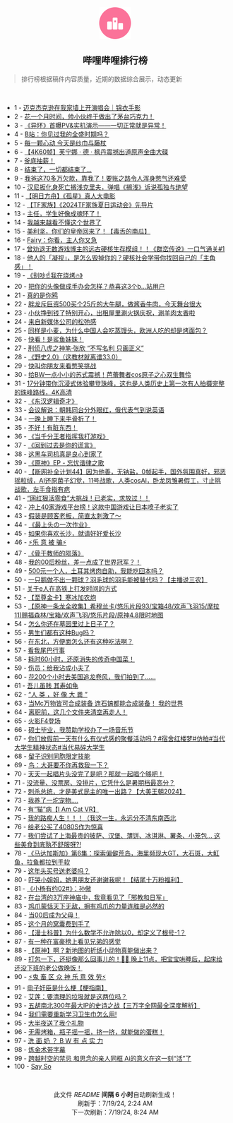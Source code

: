 <div align="center">
    <img src="./assets/icon_rank.png" alt="logo" />
    <h2>哔哩哔哩排行榜</h>
</div>

> 排行榜根据稿件内容质量，近期的数据综合展示，动态更新

<br />

<ul><li><span>1 - <a href=https://www.bilibili.com/BV18M4m127Vg>迈克杰克逊在我家墙上开演唱会｜锦衣手影</a></span></li><li><span>2 - <a href=https://www.bilibili.com/BV1xW421R74Y>花一个月时间，帅小伙终于做出了茅台巧克力！</a></span></li><li><span>3 - <a href=https://www.bilibili.com/BV1im421g7Ef>《异环》首曝PV&实机演示——一切正常就是异常！</a></span></li><li><span>4 - <a href=https://www.bilibili.com/BV12S421R7sV>B站：你见过我的全盛时期吗？</a></span></li><li><span>5 - <a href=https://www.bilibili.com/BV1px4y1x75n>每一颗心动 今天是纱巾与藤杖</a></span></li><li><span>6 - <a href=https://www.bilibili.com/BV1bi421h79s>【4K60帧】芙宁娜 · 德 · 枫丹震撼出道原声金曲大碟</a></span></li><li><span>7 - <a href=https://www.bilibili.com/BV18y411B7Ax>釜底抽薪！</a></span></li><li><span>8 - <a href=https://www.bilibili.com/BV1Ew4m1Y7XX>结束了，一切都结束了…</a></span></li><li><span>9 - <a href=https://www.bilibili.com/BV1oy411q7je>我爸这70多万欠款，靠我了！要账之路令人浑身憋气还难受</a></span></li><li><span>10 - <a href=https://www.bilibili.com/BV1GS411w74m>汉尼扳化身死亡搁浅克里夫，弹唱《搁浅》诉说孤独与绝望</a></span></li><li><span>11 - <a href=https://www.bilibili.com/BV1Rx4y1x7K9>【明日方舟】《孤星》真人大电影</a></span></li><li><span>12 - <a href=https://www.bilibili.com/BV1FH4y1A74N>【TF家族】《2024TF家族夏日运动会》先导片</a></span></li><li><span>13 - <a href=https://www.bilibili.com/BV1rx4y1t787>主任，学生好像成魂环了！</a></span></li><li><span>14 - <a href=https://www.bilibili.com/BV1Mf421z7Rn>我越来越看不懂这个世界了</a></span></li><li><span>15 - <a href=https://www.bilibili.com/BV1b4421D74i>美利坚，你们的皇帝回来了！【毒舌的南瓜】</a></span></li><li><span>16 - <a href=https://www.bilibili.com/BV1bM4m127tc>Fairy：你看，主人你又急</a></span></li><li><span>17 - <a href=https://www.bilibili.com/BV1DT421r7tW>曾劝退无数游戏博主的远古硬核生存模组！！《群峦传说》一口气通关#1</a></span></li><li><span>18 - <a href=https://www.bilibili.com/BV1Dz421z7r2>他人的「凝视」，是怎么毁掉你的？硬核社会学带你找回自己的「主角感」！</a></span></li><li><span>19 - <a href=https://www.bilibili.com/BV1HE421P72W>《别吵☝️我在烧烤🔥》</a></span></li><li><span>20 - <a href=https://www.bilibili.com/BV1JZ421T751>把你的头像做成手办会怎样？恭喜这3个b...站用户</a></span></li><li><span>21 - <a href=https://www.bilibili.com/BV1t4421D7YY>真的是你鸦</a></span></li><li><span>22 - <a href=https://www.bilibili.com/BV1Hm421G7Uq>胖龙斥巨资500买个25斤的大牛腿，做酱香牛肉，今天舞台很大</a></span></li><li><span>23 - <a href=https://www.bilibili.com/BV1AE421P7DX>小伙挣到钱了特别开心，出租屋里涮火锅庆祝，涮羊肉太香啦</a></span></li><li><span>24 - <a href=https://www.bilibili.com/BV1ow4m1a7jP>来自新媒体公司的松弛感</a></span></li><li><span>25 - <a href=https://www.bilibili.com/BV1g1421k7gc>同样是小麦，为什么中国人会吃蒸馒头，欧洲人吃的却是烤面包？</a></span></li><li><span>26 - <a href=https://www.bilibili.com/BV1W1421k7gp>快看！是鲨鱼妹妹！</a></span></li><li><span>27 - <a href=https://www.bilibili.com/BV1tm421G7b1>刑侦八虎之神笔·张欣 “不写名利 只画正义”</a></span></li><li><span>28 - <a href=https://www.bilibili.com/BV1vM4m127bC>《野史2.0》（这教材就离谱33.0）</a></span></li><li><span>29 - <a href=https://www.bilibili.com/BV1qi421Y7iP>快叫你朋友来看憋笑挑战</a></span></li><li><span>30 - <a href=https://www.bilibili.com/BV1SM4m1172s>给BW一点小小的苏式震撼！芭蕾舞者cos原子之心双生舞伶</a></span></li><li><span>31 - <a href=https://www.bilibili.com/BV12H4y1F7jH>17分钟带你沉浸式体验攀登珠峰，这也是人类历史上第一次有人拍摄完整的珠峰路线，4K高清</a></span></li><li><span>32 - <a href=https://www.bilibili.com/BV14M4m127zH>《东汉逻辑奇才》</a></span></li><li><span>33 - <a href=https://www.bilibili.com/BV18Z421T757>会议解说：朝韩同台分外眼红，俄代表气到说英语</a></span></li><li><span>34 - <a href=https://www.bilibili.com/BV1c142187sD>一晚上睡下来手骨折了！</a></span></li><li><span>35 - <a href=https://www.bilibili.com/BV1DH4y1F7vL>不好！有脏东西！</a></span></li><li><span>36 - <a href=https://www.bilibili.com/BV1bS411w7az>《当千分王者指挥我打游戏》</a></span></li><li><span>37 - <a href=https://www.bilibili.com/BV1AT421k7sH>《回到过去是你的谎言》</a></span></li><li><span>38 - <a href=https://www.bilibili.com/BV1X6421Z7SB>这黑车司机真是良心到家了</a></span></li><li><span>39 - <a href=https://www.bilibili.com/BV1M6421f7Q2>《原神》EP - 忘忧谐律之歌</a></span></li><li><span>40 - <a href=https://www.bilibili.com/BV1ZS421R72d>【断网补全计划44】因为他善，无钠盐，0帧起手，国外氛围真好，邪恶摇粒绒，AI还原菌子幻觉，11号战歌，人类cosAI，卧龙凤雏暑假工，寸止挑战歌，左手食指有疤</a></span></li><li><span>41 - <a href=https://www.bilibili.com/BV1rZ421K7sk>“网红狠活零食”大挑战！已老实，求放过！！</a></span></li><li><span>42 - <a href=https://www.bilibili.com/BV1nS421d7AB>冲上40家游戏平台榜！这款中国游戏让日本喷子老实了</a></span></li><li><span>43 - <a href=https://www.bilibili.com/BV171421k79Y>假装是顾客老板，简直太刺激了～</a></span></li><li><span>44 - <a href=https://www.bilibili.com/BV1cf421z7ad>《最上头の一次作业》</a></span></li><li><span>45 - <a href=https://www.bilibili.com/BV1tw4m1Y7du>如果你喜欢长沙，就请好好爱长沙</a></span></li><li><span>46 - <a href=https://www.bilibili.com/BV1vf421q7ed>⚡️乐 意 被 骗⚡️</a></span></li><li><span>47 - <a href=https://www.bilibili.com/BV1Sb421n7x7>《骨干教师的陨落》</a></span></li><li><span>48 - <a href=https://www.bilibili.com/BV1Jf421z7WL>我的00后粉丝，差一点成了世界冠军？！</a></span></li><li><span>49 - <a href=https://www.bilibili.com/BV1pf421q7po>500元一个人，土耳其烤肉自助，我能吃回本吗？</a></span></li><li><span>50 - <a href=https://www.bilibili.com/BV19E421A7cN>一只鹅做不出一颗球？羽毛球的羽毛能被替代吗？【主播说三农】</a></span></li><li><span>51 - <a href=https://www.bilibili.com/BV1JgbjeGE5T>关于e人在高铁上打发时间的方式</a></span></li><li><span>52 - <a href=https://www.bilibili.com/BV1jT421r7i7>【至尊金卡】寒冰加农炮</a></span></li><li><span>53 - <a href=https://www.bilibili.com/BV1fH4y1w7f1>【原神一条龙全收集】希穆兰卡(悠乐片段93/宝箱48/欢声飞羽15/摩拉11)赐福森林/宝箱/欢声飞羽/悠乐片段/原神4.8限时地图</a></span></li><li><span>54 - <a href=https://www.bilibili.com/BV19T421r7D6>怎么你还在墓园里过上日子了？</a></span></li><li><span>55 - <a href=https://www.bilibili.com/BV18b421E7iS>男生们都有这种Bug吗？</a></span></li><li><span>56 - <a href=https://www.bilibili.com/BV1HE4m1R7b4>在东北，方便面怎么还有这种吃法啊？</a></span></li><li><span>57 - <a href=https://www.bilibili.com/BV17J4m1M7uS>看我尾巴行事</a></span></li><li><span>58 - <a href=https://www.bilibili.com/BV1Cb421J7FN>耗时60小时，还原消失的传奇中国菜！</a></span></li><li><span>59 - <a href=https://www.bilibili.com/BV1RW421R7gM>伤员：给我沾成小夫了</a></span></li><li><span>60 - <a href=https://www.bilibili.com/BV1oy411e7CR>花200个小时去美国追龙卷风，我们拍到了……</a></span></li><li><span>61 - <a href=https://www.bilibili.com/BV1Wy411i7QB>吾儿虽贱 其寿如龟</a></span></li><li><span>62 - <a href=https://www.bilibili.com/BV1JZ421T7WY>“人 类 ，好 像 大 粪 ”</a></span></li><li><span>63 - <a href=https://www.bilibili.com/BV1CT421k7kG>当Mc万物皆可合成装备 连石镐都能合成装备！ 我的世界</a></span></li><li><span>64 - <a href=https://www.bilibili.com/BV1v1421k77q>离职前，这几个文件夹清空再走人！</a></span></li><li><span>65 - <a href=https://www.bilibili.com/BV1hw4m1Y7KK>火影F4登场</a></span></li><li><span>66 - <a href=https://www.bilibili.com/BV1gE421P7rC>硕士毕业，我赞助学校办了一场音乐节</a></span></li><li><span>67 - <a href=https://www.bilibili.com/BV1a4421U7Qw>你们放假前一天有什么有仪式感的聚餐活动吗？#宿舍红楼梦#仿拍#当代大学生精神状态#当代易碎大学生</a></span></li><li><span>68 - <a href=https://www.bilibili.com/BV18S411c7VS>留子识别同胞限定技能</a></span></li><li><span>69 - <a href=https://www.bilibili.com/BV1PH4y1A7yH>鸟：大哥要不你再救我一下？</a></span></li><li><span>70 - <a href=https://www.bilibili.com/BV1y6421Z7iv>天天一起唱片头没完了是吧？那就一起唱个够吧！</a></span></li><li><span>71 - <a href=https://www.bilibili.com/BV1eZ421T7ZR>没流量、没票房、没排片，它凭什么是暑期档最高分？</a></span></li><li><span>72 - <a href=https://www.bilibili.com/BV1rz421z74w>刺杀总统，才是美式民主的唯一出路？【大美王朝2024】</a></span></li><li><span>73 - <a href=https://www.bilibili.com/BV17x4y1t7dh>我养了一坨宠物....</a></span></li><li><span>74 - <a href=https://www.bilibili.com/BV1p6421f7oi>有“猫”病【I Am Cat VR】</a></span></li><li><span>75 - <a href=https://www.bilibili.com/BV1J1421k79P>我的路痴人生！！！（我这一生，永远分不清东南西北</a></span></li><li><span>76 - <a href=https://www.bilibili.com/BV1crbZeAEkg>给老公买了4080S作为惊喜</a></span></li><li><span>77 - <a href=https://www.bilibili.com/BV1TS421R7LH>我们尝试了上海最贵的披萨、汉堡、薄饼、冰淇淋、薯条、小笼包… 这些美食到底孰不舒服呀?!</a></span></li><li><span>78 - <a href=https://www.bilibili.com/BV1x1421k7rQ>《马达加斯加》第6集：探索偏僻荒岛，海里频现大GT，大石斑，大魟鱼，拉鱼都拉到手软</a></span></li><li><span>79 - <a href=https://www.bilibili.com/BV1CE421A7YM>这年头买号送老婆吗？</a></span></li><li><span>80 - <a href=https://www.bilibili.com/BV19m421G75m>吓哭小姐姐，她男朋友还谢谢我呢！【结尾十万粉福利】</a></span></li><li><span>81 - <a href=https://www.bilibili.com/BV11b421n7aM>《小杨有约02#》：孙傲</a></span></li><li><span>82 - <a href=https://www.bilibili.com/BV11i421Y7Wp>在台湾的3万座神庙中，我竟看见了「邪教和日军」</a></span></li><li><span>83 - <a href=https://www.bilibili.com/BV1E4421D7dW>鸡爪蒙恬天下无敌，拥有鸡爪的力量连胜是必然的</a></span></li><li><span>84 - <a href=https://www.bilibili.com/BV1u1421k7sK>当00后成为父母！</a></span></li><li><span>85 - <a href=https://www.bilibili.com/BV1M4421U7dM>这个月的窝囊费到手了</a></span></li><li><span>86 - <a href=https://www.bilibili.com/BV164421U7ya>【漫士科普】为什么数学不允许除以0，却定义了根号-1？</a></span></li><li><span>87 - <a href=https://www.bilibili.com/BV1mS421R7cw>有一种在富豪榜上看见兄弟的感觉</a></span></li><li><span>88 - <a href=https://www.bilibili.com/BV1jW421R7Xw>【原神】啊？新地图的折纸小动物真能做出来？</a></span></li><li><span>89 - <a href=https://www.bilibili.com/BV1kw4m1a7NS>打包一下，还挺像那么回事儿的！🤭🤭 晚上11点，把宝宝哄睡后，起床给还没下班的老公做晚饭！</a></span></li><li><span>90 - <a href=https://www.bilibili.com/BV15y411B7dp>⚡鬼 畜 区 众 神 乐 意 效 劳⚡</a></span></li><li><span>91 - <a href=https://www.bilibili.com/BV1yJ4m1T7SN>电子奸臣是什么梗【梗指南】</a></span></li><li><span>92 - <a href=https://www.bilibili.com/BV1E1421b725>艾莲：要清理的垃圾就是这两位吗？</a></span></li><li><span>93 - <a href=https://www.bilibili.com/BV1sS411w7Ag>五胡南北300年最大IP的史诗之战【三万字全网最全深度解析】</a></span></li><li><span>94 - <a href=https://www.bilibili.com/BV1RW421R7Xh>我们需要重新学习卫生巾怎么用!</a></span></li><li><span>95 - <a href=https://www.bilibili.com/BV14m421g7Eh>大半夜送了我个礼物</a></span></li><li><span>96 - <a href=https://www.bilibili.com/BV17E4m1R7r3>无需烤箱，瓶子摇一摇，挤一挤，就能做的蛋糕！</a></span></li><li><span>97 - <a href=https://www.bilibili.com/BV1sS421o7FT>洗 面 奶 ？ B W 有 点 实 力</a></span></li><li><span>98 - <a href=https://www.bilibili.com/BV154421D7Xc>炼金术带字幕</a></span></li><li><span>99 - <a href=https://www.bilibili.com/BV1RH4y1F7Mr>跨越时空的禁忌 和思念的亲人同框 Ai的意义在这一刻“活”了</a></span></li><li><span>100 - <a href=https://www.bilibili.com/BV1Vw4m1Y7kF>Say So</a></span></li></ul>

<br />

<p align=center>此文件 <i>README</i> <b>间隔 6 小时</b>自动刷新生成！<br>刷新于：7/19/24, 2:24 AM<br>下一次刷新：7/19/24, 8:24 AM</p>